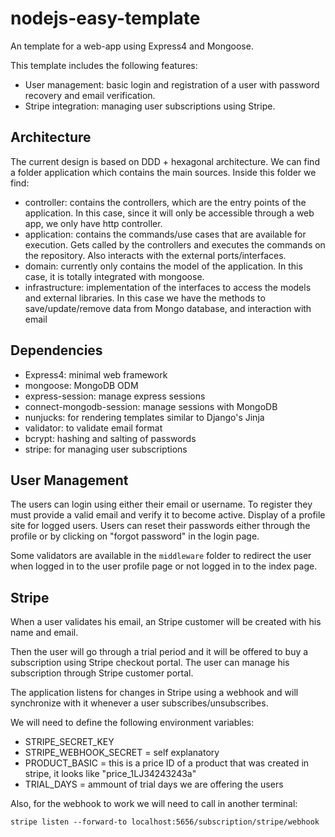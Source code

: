 # nodejs-easy-template

An template for a web-app using Express4 and Mongoose. 

This template includes the following features:

- User management: basic login and registration of a user with password recovery and email verification.
- Stripe integration: managing user subscriptions using Stripe.

## Architecture

The current design is based on DDD + hexagonal architecture. We can find a folder application which contains the main sources. Inside this folder we find:

- controller: contains the controllers, which are the entry points of the application. In this case, since it will only be accessible through a web app, we only have http controller.
- application: contains the commands/use cases that are available for execution. Gets called by the controllers and executes the commands on the repository. Also interacts with the external ports/interfaces.
- domain: currently only contains the model of the application. In this case, it is totally integrated with mongoose.
- infrastructure: implementation of the interfaces to access the models and external libraries. In this case we have the methods to save/update/remove data from Mongo database, and interaction with email

## Dependencies

- Express4: minimal web framework
- mongoose: MongoDB ODM
- express-session: manage express sessions
- connect-mongodb-session: manage sessions with MongoDB
- nunjucks: for rendering templates similar to Django's Jinja
- validator: to validate email format
- bcrypt: hashing and salting of passwords 
- stripe: for managing user subscriptions

## User Management

The users can login using either their email or username. To register they must provide a valid email and verify it to become active.
Display of a profile site for logged users. Users can reset their passwords either through the profile or by clicking on "forgot password" in the login page.

Some validators are available in the `middleware` folder to redirect the user when logged in to the user profile page or not logged in to the index page.


## Stripe

When a user validates his email, an Stripe customer will be created with his name and email.

Then the user will go through a trial period and it will be offered to buy a subscription using Stripe checkout portal. The user can manage his subscription through Stripe customer portal.

The application listens for changes in Stripe using a webhook and will synchronize with it whenever a user subscribes/unsubscribes.

We will need to define the following environment variables:

- STRIPE_SECRET_KEY
- STRIPE_WEBHOOK_SECRET = self explanatory
- PRODUCT_BASIC = this is a price ID of a product that was created in stripe, it looks like "price_1LJ34243243a"
- TRIAL_DAYS = ammount of trial days we are offering the users

Also, for the webhook to work we will need to call in another terminal:
```
stripe listen --forward-to localhost:5656/subscription/stripe/webhook
```

